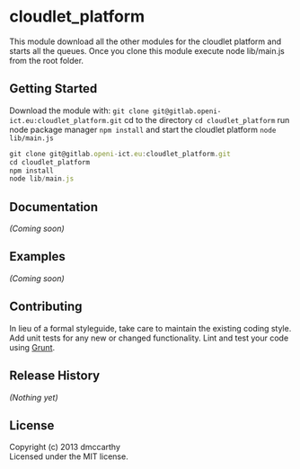 # cloudlet_platform

This module download all the other modules for the cloudlet platform and starts all the queues. Once you clone this
module execute node lib/main.js from the root folder.

## Getting Started
Download the module with: `git clone git@gitlab.openi-ict.eu:cloudlet_platform.git` cd to the directory
`cd cloudlet_platform` run node package manager `npm install` and start the cloudlet platform `node lib/main.js`


```javascript
git clone git@gitlab.openi-ict.eu:cloudlet_platform.git
cd cloudlet_platform
npm install
node lib/main.js
```

## Documentation
_(Coming soon)_

## Examples
_(Coming soon)_

## Contributing
In lieu of a formal styleguide, take care to maintain the existing coding style. Add unit tests for any new or
changed functionality. Lint and test your code using [Grunt](http://gruntjs.com/).

## Release History
_(Nothing yet)_

## License
Copyright (c) 2013 dmccarthy  
Licensed under the MIT license.
